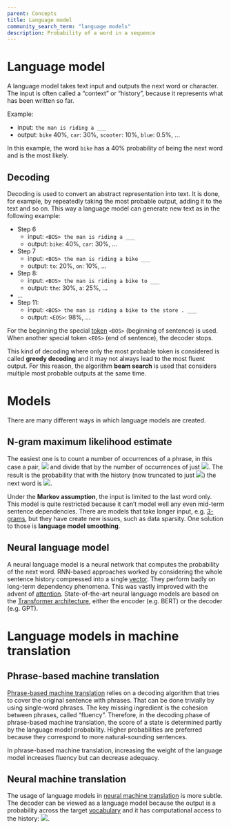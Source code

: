 ```yaml
---
parent: Concepts
title: Language model
community_search_term: "language models"
description: Probability of a word in a sequence
---
```


# Language model

A language model takes text input and outputs the next word or character.
The input is often called a “context” or “history”, because it represents what has been written so far.

Example:
- input: `the man is riding a ___`
- output: `bike` 40%, `car`: 30%, `scooter`: 10%, `blue`: 0.5%, ...

In this example, the word `bike` has a 40% probability of being the next word and is the most likely.

## Decoding

Decoding is used to convert an abstract representation into text.
It is done, for example, by repeatedly taking the most probable output, adding it to the text and so on.
This way a language model can generate new text as in the following example:

- Step 6
  - input: `<BOS> the man is riding a ___`
  - output: `bike`: 40%, `car`: 30%, ...
- Step 7
  - input: `<BOS> the man is riding a bike ___`
  - output: `to`: 20%, `on`: 10%, ...
- Step 8:
  - input: `<BOS> the man is riding a bike to ___`
  - output: `the`: 30%, `a`: 25%, ...
- ...
- Step 11:
  - input: `<BOS> the man is riding a bike to the store . ___`
  - output: `<EOS>`: 98%, ...

For the beginning the special [token](../features/customisation/tokenisation.md) `<BOS>` (beginning of sentence) is used.
When another special token `<EOS>` (end of sentence), the decoder stops.

This kind of decoding where only the most probable token is considered is called **greedy decoding** and it may not always lead to the most fluent output.
For this reason, the algorithm **beam search** is used that considers multiple most probable outputs at the same time.

# Models

There are many different ways in which language models are created.

## N-gram maximum likelihood estimate


The easiest one is to count a number of occurrences of a phrase, in this case a pair,
<img src="https://render.githubusercontent.com/render/math?math=(w_1, w_2)"> and divide that by the number of occurrences of just
<img src="https://render.githubusercontent.com/render/math?math=w_1">.
The result is the probability that with the history (now truncated to just <img src="https://render.githubusercontent.com/render/math?math=w_1">) the next word is <img src="https://render.githubusercontent.com/render/math?math=w_2">.

Under the **Markov assumption**, the input is limited to the last word only.
This model is quite restricted because it can’t model well any even mid-term sentence dependencies.
There are models that take longer input, e.g. [3-grams](n-gram.md), but they have create new issues, such as data sparsity.
One solution to those is **language model smoothing**.

## Neural language model

A neural language model is a neural network that computes the probability of the next word.
RNN-based approaches worked by considering the whole sentence history compressed into a single [vector](vector.md).
They perform badly on long-term dependency phenomena.
This was vastly improved with the advent of [attention](attention.md).
State-of-the-art neural language models are based on the [Transformer architecture](../building-and-research/approaches/transformers.md), either the encoder (e.g. BERT) or the decoder (e.g. GPT).

# Language models in machine translation

## Phrase-based machine translation

[Phrase-based machine translation](../building-and-research/approaches/statistical-machine-translation.md) relies on a decoding algorithm that tries to cover the original sentence with phrases.
That can be done trivially by using single-word phrases.
The key missing ingredient is the cohesion between phrases, called “fluency”.
Therefore, in the decoding phase of phrase-based machine translation, the score of a state is determined partly by the language model probability.
Higher probabilities are preferred because they correspond to more natural-sounding sentences.

In phrase-based machine translation, increasing the weight of the language model increases fluency but can decrease adequacy.

## Neural machine translation

The usage of language models in [neural machine translation](../building-and-research/approaches/neural-machine-translation.md) is more subtle.
The decoder can be viewed as a language model because the output is a probability across the target [vocabulary](vocabulary.md) and it has computational access to the history: <img src="https://render.githubusercontent.com/render/math?math=p(t_i|s_{1\ldots |s|}, t_{1\ldots (i-1)})">.
